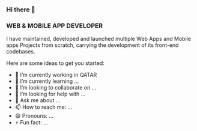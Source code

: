 ### Hi there 👋

### WEB & MOBILE APP DEVELOPER

I have maintained, developed and launched multiple Web Apps and Mobile apps Projects from scratch, 
carrying the development of its front-end codebases.



Here are some ideas to get you started:

- 🔭 I’m currently working in QATAR
- 🌱 I’m currently learning ...
- 👯 I’m looking to collaborate on ...
- 🤔 I’m looking for help with ...
- 💬 Ask me about ...
- 📫 How to reach me: ...
- 😄 Pronouns: ...
- ⚡ Fun fact: ...






